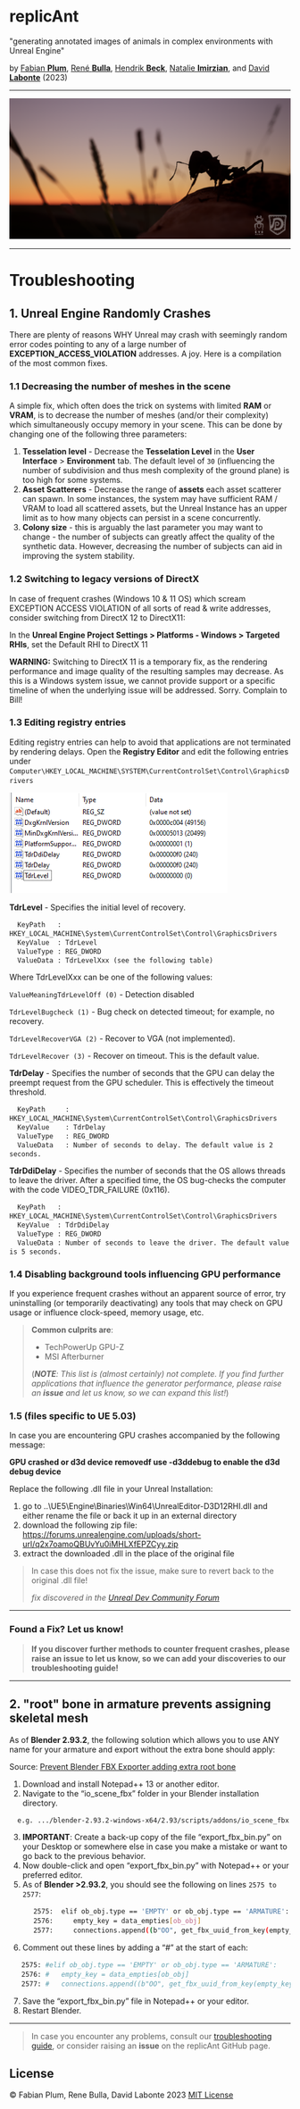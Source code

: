 # replicAnt

"generating annotated images of animals in complex environments with Unreal Engine"

by [Fabian **Plum**](https://twitter.com/fabian_plum), 
[René **Bulla**](https://twitter.com/renebulla), 
[Hendrik **Beck**](https://twitter.com/Hendrik_Beck), 
[Natalie **Imirzian**](https://twitter.com/nimirzy), 
and [David **Labonte**](https://twitter.com/EvoBiomech) (2023)

___

![](../images/06_launch_better_together.png)

___

# Troubleshooting

## 1. Unreal Engine Randomly Crashes

There are plenty of reasons WHY Unreal may crash with seemingly random error codes pointing to 
any of a large number of **EXCEPTION_ACCESS_VIOLATION** addresses. A joy. Here is a compilation of the most common fixes.

### 1.1 Decreasing the number of meshes in the scene

A simple fix, which often does the trick on systems with limited **RAM** or **VRAM**, is to decrease the number
of meshes (and/or their complexity) which simultaneously occupy memory in your scene. This can be done by changing one of
the following three parameters:
1. **Tesselation level** - Decrease the **Tesselation Level** in the **User Interface** > **Environment** tab. The
default level of ```30``` (influencing the number of subdivision and thus mesh complexity of the ground plane) is too
high for some systems.
2. **Asset Scatterers** - Decrease the range of **assets** each asset scatterer can spawn.
In some instances, the system may have sufficient RAM / VRAM to load all scattered assets, but the Unreal
Instance has an upper limit as to how many objects can persist in a scene concurrently.
3. **Colony size** - this is arguably the last parameter you may want to change - the number of subjects can greatly affect the quality of the synthetic data. However, decreasing the number of subjects can aid in improving the system stability.

### 1.2 Switching to legacy versions of DirectX
In case of frequent crashes (Windows 10 & 11 OS) which scream EXCEPTION ACCESS VIOLATION of all sorts of read & write addresses, 
consider switching from DirectX 12 to DirectX11:

In the **Unreal Engine Project Settings > Platforms - Windows > Targeted RHIs**, set the Default RHI to DirectX 11

**WARNING:**  Switching to DirectX 11 is a temporary fix, as the rendering performance and image quality of the resulting 
samples may decrease. As this is a Windows system issue, we cannot provide support or a specific timeline of when the 
underlying issue will be addressed. Sorry. Complain to Bill!

### 1.3 Editing registry entries

Editing registry entries can help to avoid that applications are not terminated by rendering delays. Open the **Registry Editor**
and edit the following entries under ```Computer\HKEY_LOCAL_MACHINE\SYSTEM\CurrentControlSet\Control\GraphicsDrivers```

![](../images/registry_entries.png)

**TdrLevel** - Specifies the initial level of recovery.

      KeyPath   : HKEY_LOCAL_MACHINE\System\CurrentControlSet\Control\GraphicsDrivers
      KeyValue  : TdrLevel
      ValueType : REG_DWORD
      ValueData : TdrLevelXxx (see the following table)

Where TdrLevelXxx can be one of the following values:

```ValueMeaningTdrLevelOff (0)``` - Detection disabled

```TdrLevelBugcheck (1)``` - Bug check on detected timeout; for example, no recovery.

```TdrLevelRecoverVGA (2)``` - Recover to VGA (not implemented).

```TdrLevelRecover (3)``` - Recover on timeout. This is the default value.

**TdrDelay** - Specifies the number of seconds that the GPU can delay the preempt request from the GPU scheduler. 
This is effectively the timeout threshold.

      KeyPath     : HKEY_LOCAL_MACHINE\System\CurrentControlSet\Control\GraphicsDrivers
      KeyValue    : TdrDelay
      ValueType   : REG_DWORD
      ValueData   : Number of seconds to delay. The default value is 2 seconds.
      
**TdrDdiDelay** -  Specifies the number of seconds that the OS allows threads to leave the driver. 
After a specified time, the OS bug-checks the computer with the code VIDEO_TDR_FAILURE (0x116).

      KeyPath   : HKEY_LOCAL_MACHINE\System\CurrentControlSet\Control\GraphicsDrivers
      KeyValue  : TdrDdiDelay
      ValueType : REG_DWORD
      ValueData : Number of seconds to leave the driver. The default value is 5 seconds.

### 1.4 Disabling background tools influencing GPU performance

If you experience frequent crashes without an apparent source of error, try uninstalling (or temporarily deactivating) 
any tools that may check on GPU usage or influence clock-speed, memory usage, etc.
> **Common culprits are**:
> * TechPowerUp GPU-Z
> * MSI Afterburner
> 
> (_**NOTE**: This list is (almost certainly) not complete. If you find further applications that influence the
> generator performance, please raise an **issue** and let us know, so we can expand this list!_)

### 1.5  (files specific to UE 5.03)

In case you are encountering GPU crashes accompanied by the following message:

**GPU crashed or d3d device removedf use -d3ddebug to enable the d3d debug device**

Replace the following .dll file in your Unreal Installation:
1. go to ..\UE5\Engine\Binaries\Win64\UnrealEditor-D3D12RHI.dll and either rename the file or back it up in an external directory
2. download the following zip file: https://forums.unrealengine.com/uploads/short-url/q2x7oamoQBUvYu0iMHLXfEPZCyy.zip
3. extract the downloaded .dll in the place of the original file


> In case this does not fix the issue, make sure to revert back to the original .dll file!
> 
> _fix discovered in the [Unreal Dev Community Forum](https://forums.unrealengine.com/t/ue5-gpu-crashed-or-d3d-device-removed/524297/50)_



---

### Found a Fix? Let us know!
> **If you discover further methods to counter frequent crashes, please raise an issue to let us know, so we can add your
discoveries to our troubleshooting guide!**

---


## 2. "root" bone in armature prevents assigning skeletal mesh

As of **Blender 2.93.2**, the following solution which allows you to use ANY name for your armature and export without
the extra bone should apply:

Source: [Prevent Blender FBX Exporter adding extra root bone](https://forums.unrealengine.com/t/tutorial-how-to-remove-extra-root-bone-from-blender-armature-and-retarget/409535)

1. Download and install Notepad++ 13 or another editor.
2. Navigate to the “io_scene_fbx” folder in your Blender installation directory.

```bash
  e.g. .../blender-2.93.2-windows-x64/2.93/scripts/addons/io_scene_fbx
```

3. **IMPORTANT**: Create a back-up copy of the file “export_fbx_bin.py” on your Desktop or somewhere else in
   case you make a mistake or want to go back to the previous behavior.
4. Now double-click and open “export_fbx_bin.py” with Notepad++ or your preferred editor.
5. As of **Blender >2.93.2**, you should see the following on lines ```2575 to 2577```:

```bash
      2575:  elif ob_obj.type == 'EMPTY' or ob_obj.type == 'ARMATURE':
      2576:     empty_key = data_empties[ob_obj]
      2577:     connections.append((b"OO", get_fbx_uuid_from_key(empty_key), ob_obj.fbx_uuid, None))
 ```

6. Comment out these lines by adding a “#” at the start of each:

```bash
   2575: #elif ob_obj.type == 'EMPTY' or ob_obj.type == 'ARMATURE':
   2576: #   empty_key = data_empties[ob_obj]
   2577: #   connections.append((b"OO", get_fbx_uuid_from_key(empty_key), ob_obj.fbx_uuid, None))
 ```

7. Save the “export_fbx_bin.py” file in Notepad++ or your editor.
8. Restart Blender.

___

> In case you encounter any problems, consult our [troubleshooting guide](troubleshooting.md), or consider raising an
> **issue** on the replicAnt GitHub page.
 
## License
© Fabian Plum, Rene Bulla, David Labonte 2023
[MIT License](https://choosealicense.com/licenses/mit/)
